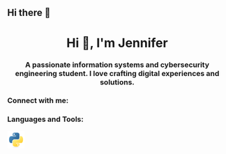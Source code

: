 ## Hi there 👋

<h1 align="center">Hi 👋, I'm Jennifer</h1>
<h3 align="center">A passionate information systems and cybersecurity engineering student. I love crafting digital experiences and solutions.</h3>

<h3 align="left">Connect with me:</h3>
<p align="left">
</p>

<h3 align="left">Languages and Tools:</h3>
<p align="left"> <a href="https://www.python.org" target="_blank" rel="noreferrer"> <img src="https://raw.githubusercontent.com/devicons/devicon/master/icons/python/python-original.svg" alt="python" width="40" height="40"/> </a> </p>
